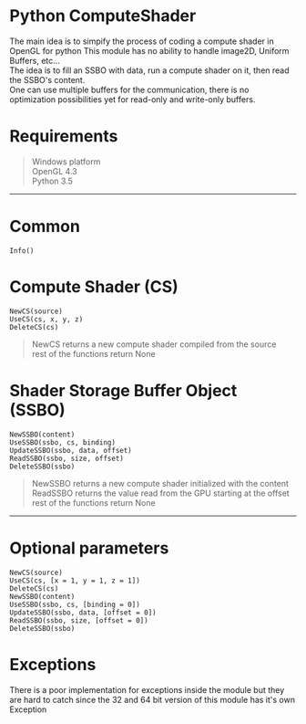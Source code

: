 # Python ComputeShader

The main idea is to simpify the process of coding a compute shader in OpenGL for python This module has no ability to handle image2D, Uniform Buffers, etc...<br>
The idea is to fill an SSBO with data, run a compute shader on it, then read the SSBO's content.<br>
One can use multiple buffers for the communication, there is no optimization possibilities yet for read-only and write-only buffers.<br>

# Requirements

> Windows platform<br>
> OpenGL 4.3<br>
> Python 3.5<br>

-----------------------------------

# Common

```
Info()
```

# Compute Shader (CS)

```
NewCS(source)
UseCS(cs, x, y, z)
DeleteCS(cs)
```

> NewCS returns a new compute shader compiled from the source<br>
> rest of the functions return None<br>

# Shader Storage Buffer Object (SSBO)

```
NewSSBO(content)
UseSSBO(ssbo, cs, binding)
UpdateSSBO(ssbo, data, offset)
ReadSSBO(ssbo, size, offset)
DeleteSSBO(ssbo)
```

> NewSSBO returns a new compute shader initialized with the content<br>
> ReadSSBO returns the value read from the GPU starting at the offset<br>
> rest of the functions return None<br>

-----------------------------------

# Optional parameters

```
NewCS(source)
UseCS(cs, [x = 1, y = 1, z = 1])
DeleteCS(cs)
NewSSBO(content)
UseSSBO(ssbo, cs, [binding = 0])
UpdateSSBO(ssbo, data, [offset = 0])
ReadSSBO(ssbo, size, [offset = 0])
DeleteSSBO(ssbo)
```

# Exceptions

There is a poor implementation for exceptions inside the module but they are hard to catch since the 32 and 64 bit version of this module has it's own Exception

